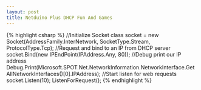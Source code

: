 ```yaml
---
layout: post
title: Netduino Plus DHCP Fun And Games
---
```



{% highlight csharp %}
	//Initialize Socket class
    socket = new Socket(AddressFamily.InterNetwork, SocketType.Stream, ProtocolType.Tcp);
    //Request and bind to an IP from DHCP server
    socket.Bind(new IPEndPoint(IPAddress.Any, 80));
	//Debug print our IP address
    Debug.Print(Microsoft.SPOT.Net.NetworkInformation.NetworkInterface.GetAllNetworkInterfaces()[0].IPAddress);
    //Start listen for web requests
    socket.Listen(10);
    ListenForRequest();
{% endhighlight %}